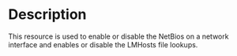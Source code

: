 # Description

This resource is used to enable or disable the NetBios on a network interface and enables or disable the LMHosts file lookups.
